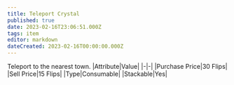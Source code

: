 ```yaml
---
title: Teleport Crystal
published: true
date: 2023-02-16T23:06:51.000Z
tags: item
editor: markdown
dateCreated: 2023-02-16T00:00:00.000Z
---
```


Teleport to the nearest town.
|Attribute|Value|
|-|-|
|Purchase Price|30 Flips|
|Sell Price|15 Flips|
|Type|Consumable|
|Stackable|Yes|

